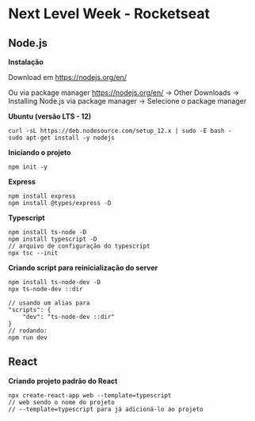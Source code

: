 # Next Level Week - Rocketseat



## Node.js

**Instalação**

Download em https://nodejs.org/en/ 

Ou via package manager
https://nodejs.org/en/ -> Other Downloads -> Installing Node.js via package manager -> Selecione o package manager

**Ubuntu (versão LTS - 12)**
```
curl -sL https://deb.nodesource.com/setup_12.x | sudo -E bash -
sudo apt-get install -y nodejs
```

**Iniciando o projeto**
```
npm init -y
```

**Express**
```
npm install express
npm install @types/express -D

```

**Typescript**
```
npm install ts-node -D
npm install typescript -D
// arquivo de configuração do typescript
npx tsc --init
```

**Criando script para reinicialização do server**
```
npm install ts-node-dev -D
npx ts-node-dev ::dir

// usando um alias para 
"scripts": {
    "dev": "ts-node-dev ::dir"
}
// rodando:
npm run dev
```


## React

**Criando projeto padrão do React**
```
npx create-react-app web --template=typescript
// web sendo o nome do projeto
// --template=typescript para já adicioná-lo ao projeto
```

